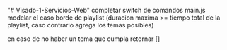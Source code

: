 "# Visado-1-Servicios-Web" 
completar switch de comandos main.js
modelar el caso borde de playlist (duracion maxima >= tiempo total de la playlist, caso contrario agrega los temas posibles)

en caso de no haber un tema que cumpla retornar [] 
